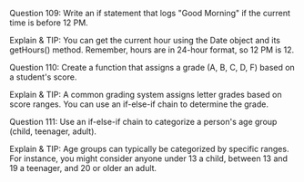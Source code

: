 Question 109: Write an if statement that logs "Good Morning" if the current time is before 12 PM.

Explain & TIP: You can get the current hour using the Date object and its getHours() method. Remember, hours are in 24-hour format, so 12 PM is 12.


Question 110: Create a function that assigns a grade (A, B, C, D, F) based on a student's score.

Explain & TIP: A common grading system assigns letter grades based on score ranges. You can use an if-else-if chain to determine the grade.


Question 111: Use an if-else-if chain to categorize a person's age group (child, teenager, adult).

Explain & TIP: Age groups can typically be categorized by specific ranges. For instance, you might consider anyone under 13 a child, between 13 and 19 a teenager, and 20 or older an adult.